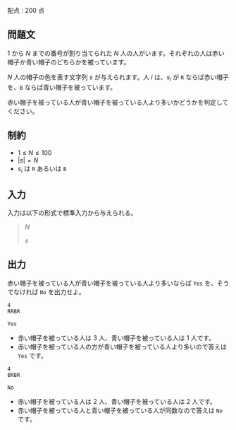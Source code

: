 配点 : $200$ 点

## 問題文

$1$ から $N$ までの番号が割り当てられた $N$ 人の人がいます。それぞれの人は赤い帽子か青い帽子のどちらかを被っています。

$N$ 人の帽子の色を表す文字列 $s$ が与えられます。人 $i$ は、$s_i$ が `R` ならば赤い帽子を、`B` ならば青い帽子を被っています。

赤い帽子を被っている人が青い帽子を被っている人より多いかどうかを判定してください。

## 制約

- $1 \leq N \leq 100$
- $|s| = N$
- $s_i$ は `R` あるいは `B`

## 入力

入力は以下の形式で標準入力から与えられる。

> $N$
> 
> $s$

## 出力

赤い帽子を被っている人が青い帽子を被っている人より多いならば `Yes` を、そうでなければ `No` を出力せよ。

```input1
4
RRBR
```

```output1
Yes
```

- 赤い帽子を被っている人は $3$ 人、青い帽子を被っている人は $1$ 人です。
- 赤い帽子を被っている人の方が青い帽子を被っている人より多いので答えは `Yes` です。

```input2
4
BRBR
```

```output2
No
```

- 赤い帽子を被っている人は $2$ 人、青い帽子を被っている人は $2$ 人です。
- 赤い帽子を被っている人と青い帽子を被っている人が同数なので答えは `No` です。
